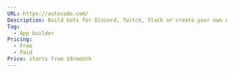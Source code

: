 ```yaml
---
URL: https://autocode.com/
Description: Build bots for Discord, Twitch, Slack or create your own APIs in minutes.
Tag:
  - App builder
Pricing:
  - Free
  - Paid
Price: starts from $9/month
---
```

